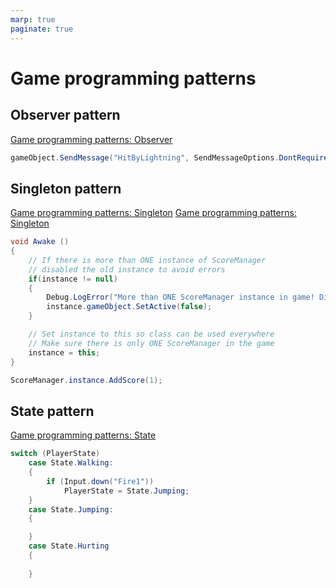 ```yaml
---
marp: true
paginate: true
---
```

<!-- headingDivider: 3 -->
<!-- class: invert -->

# Game programming patterns

## Observer pattern

[Game programming patterns: Observer](https://gameprogrammingpatterns.com/observer.html
)

```c#
gameObject.SendMessage("HitByLightning", SendMessageOptions.DontRequireReceiver);
```


## Singleton pattern

[Game programming patterns: Singleton](https://gameprogrammingpatterns.com/singleton.html)
[Game programming patterns: Singleton](https://gameprogrammingpatterns.com/singleton.html)

```c#
void Awake ()
{
	// If there is more than ONE instance of ScoreManager
	// disabled the old instance to avoid errors
	if(instance != null)
	{
		Debug.LogError("More than ONE ScoreManager instance in game! Disabling old one.");
		instance.gameObject.SetActive(false);
	}

	// Set instance to this so class can be used everywhere
	// Make sure there is only ONE ScoreManager in the game
	instance = this;
}
```


```c#
ScoreManager.instance.AddScore(1);
```


<!-- _footer: "Thanks to Zhamul for this code" -->
## State pattern

[Game programming patterns: State](https://gameprogrammingpatterns.com/state.html)

```c#
switch (PlayerState)
	case State.Walking:
	{
		if (Input.down("Fire1"))
			PlayerState = State.Jumping;
	}
	case State.Jumping:
	{

	}
	case State.Hurting
	{
		
	}
```